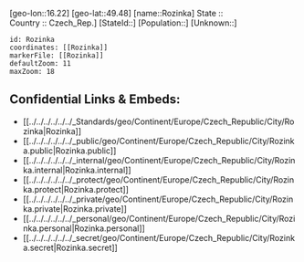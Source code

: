 ﻿---
location: [49.48,16.22] 
mapzoom: [7,12] 
mapmarker: city 
type: City
tags:
- geo/City


SpocWebEntityId: 33813
isDeleted: false
confidential: public

---
[geo-lon::16.22] 
[geo-lat::49.48] 
[name::Rozinka] 
State ::  
Country :: Czech_Rep.] 
[StateId::] 
[Population::] 
[Unknown::] 


```leaflet
id: Rozinka
coordinates: [[Rozinka]] 
markerFile: [[Rozinka]] 
defaultZoom: 11 
maxZoom: 18
```


## Confidential Links & Embeds: 
- [[../../../../../../_Standards/geo/Continent/Europe/Czech_Republic/City/Rozinka|Rozinka]] 
- [[../../../../../../_public/geo/Continent/Europe/Czech_Republic/City/Rozinka.public|Rozinka.public]] 
- [[../../../../../../_internal/geo/Continent/Europe/Czech_Republic/City/Rozinka.internal|Rozinka.internal]] 
- [[../../../../../../_protect/geo/Continent/Europe/Czech_Republic/City/Rozinka.protect|Rozinka.protect]] 
- [[../../../../../../_private/geo/Continent/Europe/Czech_Republic/City/Rozinka.private|Rozinka.private]] 
- [[../../../../../../_personal/geo/Continent/Europe/Czech_Republic/City/Rozinka.personal|Rozinka.personal]] 
- [[../../../../../../_secret/geo/Continent/Europe/Czech_Republic/City/Rozinka.secret|Rozinka.secret]] 
